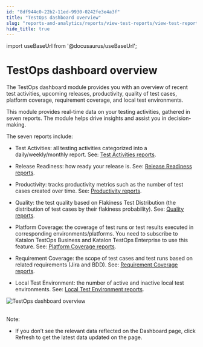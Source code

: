 ```yaml
---
id: "8df944c0-22b2-11ed-9930-0242fe3e4a3f"
title: "TestOps dashboard overview"
slug: "reports-and-analytics/reports/view-test-reports/view-test-reports-in-katalon-testops/view-testops-dashboard/testops-dashboard-overview"
hide_title: true
---
```

import useBaseUrl from '@docusaurus/useBaseUrl';


# <a id="id" class="anchor_top_offset"/><a id="ariaid-title1" class="anchor_top_offset"/>TestOps dashboard overview

<p xmlns="http://www.w3.org/1999/xhtml" className="p">The TestOps dashboard module provides you with an overview of   recent test activities, upcoming releases, productivity, quality of   test cases, platform coverage, requirement coverage, and local test   environments.</p> 
<p xmlns="http://www.w3.org/1999/xhtml" className="p">This module provides real-time data on your testing activities,   gathered in seven reports. The module helps drive insights and   assist you in decision-making.</p> 
<p xmlns="http://www.w3.org/1999/xhtml" className="p">The seven reports include:</p> 
<ul xmlns="http://www.w3.org/1999/xhtml" className="ul"><li className="li"><p className="p"><span className="ph uicontrol">Test         Activities</span>: all testing activities categorized into a       daily/weekly/monthly report. See: <a className="xref" href="/reports-and-analytics/reports/view-test-reports/view-test-reports-in-katalon-testops/view-testops-dashboard/test-activities-reports">Test         Activities reports</a>.</p></li><li className="li">     <p className="p">       <span className="ph uicontrol">Release Readiness</span>: how ready your release is.       See: <a className="xref" href="/reports-and-analytics/reports/view-test-reports/view-test-reports-in-katalon-testops/view-testops-dashboard/release-readiness-reports">Release         Readiness reports</a>.</p>   </li><li className="li">     <p className="p">       <span className="ph uicontrol">Productivity</span>: tracks productivity metrics such       as the number of test cases created over time. See: <a className="xref" href="/reports-and-analytics/reports/view-test-reports/view-test-reports-in-katalon-testops/view-testops-dashboard/productivity-reports">Productivity         reports</a>.</p>   </li><li className="li">     <p className="p">       <span className="ph uicontrol">Quality</span>: the test quality based on Flakiness       Test Distribution (the distribution of test cases by their       flakiness probability). See: <a className="xref" href="/reports-and-analytics/reports/view-test-reports/view-test-reports-in-katalon-testops/view-testops-dashboard/quality-reports">Quality         reports</a>.</p>   </li><li className="li">     <p className="p">       <span className="ph uicontrol">Platform Coverage</span>: the coverage of test runs or       test results executed in corresponding environments/platforms. You need to subscribe to <span className="ph">Katalon TestOps Business</span> and <span className="ph">Katalon TestOps Enterprise</span> to use this feature. See:       <a className="xref" href="/reports-and-analytics/reports/view-test-reports/view-test-reports-in-katalon-testops/view-testops-dashboard/platform-coverage-reports">Platform         Coverage reports</a>.</p>   </li><li className="li">     <p className="p">       <span className="ph uicontrol">Requirement Coverage</span>: the scope of test cases       and test runs based on related requirements (Jira and BDD). See: <a className="xref" href="/reports-and-analytics/reports/view-test-reports/view-test-reports-in-katalon-testops/view-testops-dashboard/requirement-coverage-reports">Requirement         Coverage reports</a>.</p>   </li><li className="li">     <p className="p">       <span className="ph uicontrol">Local Test Environment</span>: the number of active       and inactive local test environments. See: <a className="xref" href="/reports-and-analytics/reports/view-test-reports/view-test-reports-in-katalon-testops/view-testops-dashboard/local-test-environment-reports">Local         Test Environment reports</a>.</p>   </li></ul> 
<p xmlns="http://www.w3.org/1999/xhtml" className="p">   <img className="image" src={useBaseUrl("https://github.com/katalon-studio/docs-images/raw/master/katalon-analytics/docs/overview/kt-dashboard-ui-may2022.png")} alt="TestOps dashboard overview" /><br /><br /> </p> 
<div xmlns="http://www.w3.org/1999/xhtml" className="note note note_note"><span className="note__title">Note:</span> 
  <ul className="ul"><li className="li"><p className="p">If you don’t see the relevant data reflected on the
        <span className="ph uicontrol">Dashboard</span> page, click <span className="ph uicontrol">Refresh</span> to
        get the latest data updated on the page.</p></li></ul>
</div>
